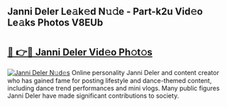 ## Janni Deler Le𝚊k𝚎d N𝚞𝚍e - Part-k2u Vid𝚎o Le𝚊ks Photos V8EUb

# <h2><a href="http://fbf442.evod.top/?m=Janni+Deler">🔗 👉🔴 Janni Deler Vid𝚎o Ph𝚘t𝚘s</a></h2>

[![Janni Deler N𝚞d𝚎s](https://i.imgur.com/8V9OHl7.gif)](http://fbf442.evod.top/?m=Janni+Deler)
Online personality Janni Deler and content creator who has gained fame for posting lifestyle and dance-themed content, including dance trend performances and mini vlogs. Many public figures Janni Deler have made significant contributions to society. 
